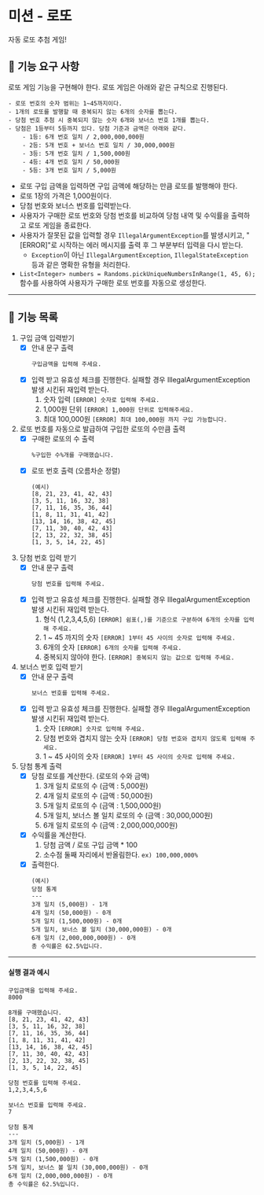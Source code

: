 # 미션 - 로또
자동 로또 추첨 게임!


## 🚀 기능 요구 사항

로또 게임 기능을 구현해야 한다. 로또 게임은 아래와 같은 규칙으로 진행된다.

```
- 로또 번호의 숫자 범위는 1~45까지이다.
- 1개의 로또를 발행할 때 중복되지 않는 6개의 숫자를 뽑는다.
- 당첨 번호 추첨 시 중복되지 않는 숫자 6개와 보너스 번호 1개를 뽑는다.
- 당첨은 1등부터 5등까지 있다. 당첨 기준과 금액은 아래와 같다.
    - 1등: 6개 번호 일치 / 2,000,000,000원
    - 2등: 5개 번호 + 보너스 번호 일치 / 30,000,000원
    - 3등: 5개 번호 일치 / 1,500,000원
    - 4등: 4개 번호 일치 / 50,000원
    - 5등: 3개 번호 일치 / 5,000원
```

- 로또 구입 금액을 입력하면 구입 금액에 해당하는 만큼 로또를 발행해야 한다.
- 로또 1장의 가격은 1,000원이다.
- 당첨 번호와 보너스 번호를 입력받는다.
- 사용자가 구매한 로또 번호와 당첨 번호를 비교하여 당첨 내역 및 수익률을 출력하고 로또 게임을 종료한다.
- 사용자가 잘못된 값을 입력할 경우 `IllegalArgumentException`를 발생시키고, "[ERROR]"로 시작하는 에러 메시지를 출력 후 그 부분부터 입력을 다시 받는다.
    - `Exception`이 아닌 `IllegalArgumentException`, `IllegalStateException` 등과 같은 명확한 유형을 처리한다.
- ```List<Integer> numbers = Randoms.pickUniqueNumbersInRange(1, 45, 6);``` 함수를 사용하여 사용자가 구매한 로또 번호를 자동으로 생성한다.
---

## 🎯 기능 목록
1) 구입 금액 입력받기
    - [x] 안내 문구 출력
       ```
       구입금액을 입력해 주세요.
       ```
   - [x] 입력 받고 유효성 체크를 진행한다. 실패할 경우 IllegalArgumentException 발생 시킨뒤 재입력 받는다.
     1. 숫자 입력 ```[ERROR] 숫자로 입력해 주세요.```
     2. 1,000원 단위 ```[ERROR] 1,000원 단위로 입력해주세요.```
     3. 최대 100,000원 ```[ERROR] 최대 100,000원 까지 구입 가능합니다.```

2) 로또 번호를 자동으로 발급하여 구입한 로또의 수만큼 출력
    - [x] 구매한 로또의 수 출력
       ```
       %구입한 수%개를 구매했습니다.
       ```
    - [x] 로또 번호 출력 (오름차순 정렬)
       ```
       (예시)
       [8, 21, 23, 41, 42, 43] 
       [3, 5, 11, 16, 32, 38] 
       [7, 11, 16, 35, 36, 44] 
       [1, 8, 11, 31, 41, 42] 
       [13, 14, 16, 38, 42, 45] 
       [7, 11, 30, 40, 42, 43] 
       [2, 13, 22, 32, 38, 45] 
       [1, 3, 5, 14, 22, 45]
       ```

3) 당첨 번호 입력 받기
    - [x] 안내 문구 출력
       ```
       당첨 번호를 입력해 주세요.
       ```
    - [x] 입력 받고 유효성 체크를 진행한다. 실패할 경우 IllegalArgumentException 발생 시킨뒤 재입력 받는다. 
      1. 형식 (1,2,3,4,5,6) ```[ERROR] 쉼표(,)를 기준으로 구분하여 6개의 숫자를 입력해 주세요.```
      2. 1 ~ 45 까지의 숫자  ```[ERROR] 1부터 45 사이의 숫자로 입력해 주세요.```
      3. 6개의 숫자 ```[ERROR] 6개의 숫자를 입력해 주세요.```
      4. 중복되지 않아야 한다. ```[ERROR] 중복되지 않는 값으로 입력해 주세요.```

4) 보너스 번호 입력 받기
    - [x] 안내 문구 출력
       ```
       보너스 번호를 입력해 주세요.
       ```
    - [x] 입력 받고 유효성 체크를 진행한다. 실패할 경우 IllegalArgumentException 발생 시킨뒤 재입력 받는다.
      1. 숫자  ```[ERROR] 숫자로 입력해 주세요.```
      2. 당첨 번호와 겹치지 않는 숫자 ```[ERROR] 당첨 번호와 겹치지 않도록 입력해 주세요.```
      3. 1 ~ 45 사이의 숫자 ```[ERROR] 1부터 45 사이의 숫자로 입력해 주세요.```

5) 당첨 통계 출력
   - [x] 당첨 로또를 계산한다. (로또의 수와 금액)
     1. 3개 일치 로또의 수 (금액 : 5,000원)
     2. 4개 일치 로또의 수 (금액 : 50,000원)
     3. 5개 일치 로또의 수  (금액 : 1,500,000원)
     4. 5개 일치, 보너스 볼 일치 로또의 수 (금액 : 30,000,000원)
     5. 6개 일치 로또의 수 (금액 : 2,000,000,000원)
   - [x] 수익률을 계산한다.
     1. 당첨 금액 / 로또 구입 금액 * 100
     2. 소수점 둘째 자리에서 반올림한다. ```ex) 100,000,000%```
   - [x] 출력한다.
       ```
       (예시)
       당첨 통계
       ---
       3개 일치 (5,000원) - 1개
       4개 일치 (50,000원) - 0개
       5개 일치 (1,500,000원) - 0개
       5개 일치, 보너스 볼 일치 (30,000,000원) - 0개
       6개 일치 (2,000,000,000원) - 0개
       총 수익률은 62.5%입니다.
       ```
--- 
#### 실행 결과 예시

```
구입금액을 입력해 주세요.
8000

8개를 구매했습니다.
[8, 21, 23, 41, 42, 43] 
[3, 5, 11, 16, 32, 38] 
[7, 11, 16, 35, 36, 44] 
[1, 8, 11, 31, 41, 42] 
[13, 14, 16, 38, 42, 45] 
[7, 11, 30, 40, 42, 43] 
[2, 13, 22, 32, 38, 45] 
[1, 3, 5, 14, 22, 45]

당첨 번호를 입력해 주세요.
1,2,3,4,5,6

보너스 번호를 입력해 주세요.
7

당첨 통계
---
3개 일치 (5,000원) - 1개
4개 일치 (50,000원) - 0개
5개 일치 (1,500,000원) - 0개
5개 일치, 보너스 볼 일치 (30,000,000원) - 0개
6개 일치 (2,000,000,000원) - 0개
총 수익률은 62.5%입니다.
```
 